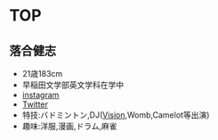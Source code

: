 # TOP
## 落合健志
+ 21歳183cm
+ 早稲田文学部英文学科在学中
+ [instagram](https://www.instagram.com/ochiai.pdf/)
+ [Twitter](https://twitter.com/kenjiochiai)
+ 特技:バドミントン,DJ([Vision](http://www.vision-tokyo.com/artist/chai-2),Womb,Camelot等出演)
+ 趣味:洋服,漫画,ドラム,麻雀

